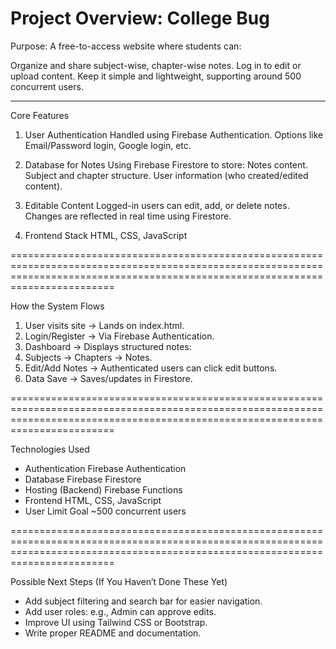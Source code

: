 # Project Overview: College Bug

Purpose:
A free-to-access website where students can:

Organize and share subject-wise, chapter-wise notes.
Log in to edit or upload content.
Keep it simple and lightweight, supporting around 500 concurrent users.

------------------------------------------------------------------------------------------------------------------------------------------------------------------------------------
Core Features

1. User Authentication
Handled using Firebase Authentication.
Options like Email/Password login, Google login, etc.

3. Database for Notes
Using Firebase Firestore to store:
Notes content.
Subject and chapter structure.
User information (who created/edited content).

4. Editable Content
Logged-in users can edit, add, or delete notes.
Changes are reflected in real time using Firestore.

5. Frontend Stack
HTML, CSS, JavaScript

====================================================================================================================================================================================

 How the System Flows

1. User visits site → Lands on index.html.
2. Login/Register → Via Firebase Authentication.
3. Dashboard → Displays structured notes:
4. Subjects → Chapters → Notes.
5. Edit/Add Notes → Authenticated users can click edit buttons.
6. Data Save → Saves/updates in Firestore.

====================================================================================================================================================================================

 Technologies Used

- Authentication	Firebase Authentication
- Database	Firebase Firestore
- Hosting (Backend)	Firebase Functions
- Frontend	HTML, CSS, JavaScript
- User Limit Goal	~500 concurrent users

====================================================================================================================================================================================

 Possible Next Steps (If You Haven’t Done These Yet)

- Add subject filtering and search bar for easier navigation.
- Add user roles: e.g., Admin can approve edits.
- Improve UI using Tailwind CSS or Bootstrap.
- Write proper README and documentation.
